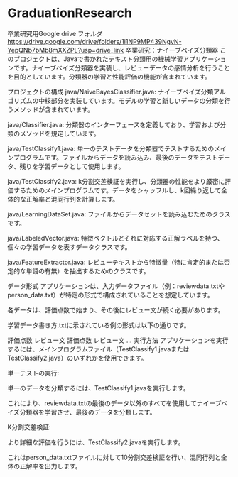 # GraduationResearch
卒業研究用Google drive フォルダ
https://drive.google.com/drive/folders/1i1NP9MP439NgvN-YepQNb7bMb8mXXZPL?usp=drive_link
卒業研究：ナイーブベイズ分類器
このプロジェクトは、Javaで書かれたテキスト分類用の機械学習アプリケーションです。ナイーブベイズ分類器を実装し、レビューデータの感情分析を行うことを目的としています。分類器の学習と性能評価の機能が含まれています。

プロジェクトの構成
java/NaiveBayesClassifier.java: ナイーブベイズ分類アルゴリズムの中核部分を実装しています。モデルの学習と新しいデータの分類を行うメソッドが含まれています。

java/Classifier.java: 分類器のインターフェースを定義しており、学習および分類のメソッドを規定しています。

java/TestClassify1.java: 単一のテストデータを分類器でテストするためのメインプログラムです。ファイルからデータを読み込み、最後のデータをテストデータ、残りを学習データとして使用します。

java/TestClassify2.java: k分割交差検証を実行し、分類器の性能をより厳密に評価するためのメインプログラムです。データをシャッフルし、k回繰り返して全体的な正解率と混同行列を計算します。

java/LearningDataSet.java: ファイルからデータセットを読み込むためのクラスです。

java/LabeledVector.java: 特徴ベクトルとそれに対応する正解ラベルを持つ、個々の学習データを表すデータクラスです。

java/FeatureExtractor.java: レビューテキストから特徴量（特に肯定的または否定的な単語の有無）を抽出するためのクラスです。

データ形式
アプリケーションは、入力データファイル（例：reviewdata.txtやperson_data.txt）が特定の形式で構成されていることを想定しています。

各データは、評価点数で始まり、その後にレビュー文が続く必要があります。

学習データ書き方.txtに示されている例の形式は以下の通りです。

評価点数
レビュー文
評価点数
レビュー文
...
実行方法
アプリケーションを実行するには、メインプログラムファイル（TestClassify1.javaまたはTestClassify2.java）のいずれかを使用できます。

単一テストの実行:

単一のデータを分類するには、TestClassify1.javaを実行します。

これにより、reviewdata.txtの最後のデータ以外のすべてを使用してナイーブベイズ分類器を学習させ、最後のデータを分類します。

K分割交差検証:

より詳細な評価を行うには、TestClassify2.javaを実行します。

これはperson_data.txtファイルに対して10分割交差検証を行い、混同行列と全体の正解率を出力します。